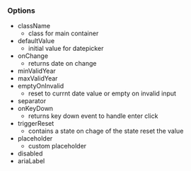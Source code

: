 ### Options
- className
    -  class for main container
- defaultValue
    - initial value for datepicker
- onChange 
    - returns date on change 
- minValidYear
- maxValidYear
- emptyOnInvalid
    - reset to currnt date value or empty on invalid input
- separator
- onKeyDown
    - returns key down event to handle enter click
- triggerReset
    - contains a state on chage of the state reset the value
- placeholder
    - custom placeholder
- disabled
- ariaLabel